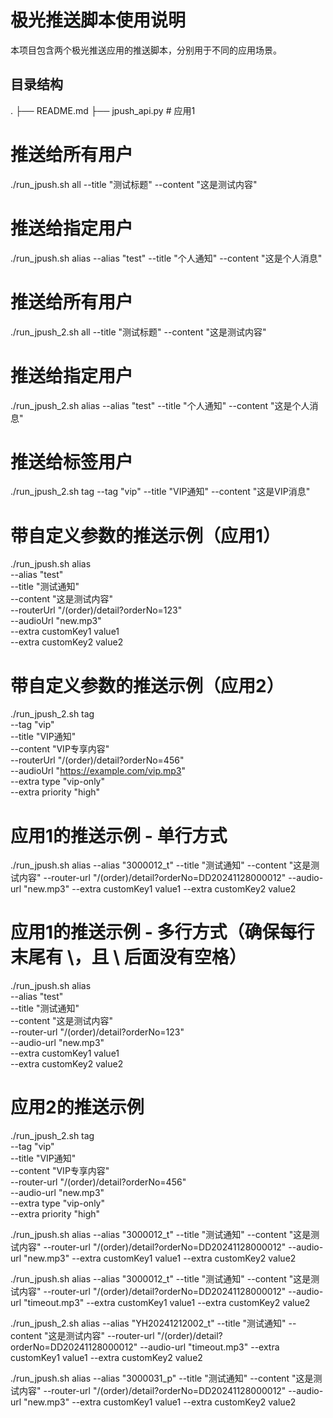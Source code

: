 # 极光推送脚本使用说明

本项目包含两个极光推送应用的推送脚本，分别用于不同的应用场景。

## 目录结构

.
├── README.md
├── jpush_api.py          # 应用1



# 推送给所有用户
./run_jpush.sh all --title "测试标题" --content "这是测试内容"

# 推送给指定用户
./run_jpush.sh alias --alias "test" --title "个人通知" --content "这是个人消息"


# 推送给所有用户
./run_jpush_2.sh all --title "测试标题" --content "这是测试内容"

# 推送给指定用户
./run_jpush_2.sh alias --alias "test" --title "个人通知" --content "这是个人消息"

# 推送给标签用户
./run_jpush_2.sh tag --tag "vip" --title "VIP通知" --content "这是VIP消息"


# 带自定义参数的推送示例（应用1）
./run_jpush.sh alias \
    --alias "test" \
    --title "测试通知" \
    --content "这是测试内容" \
    --routerUrl "/(order)/detail?orderNo=123" \
    --audioUrl "new.mp3" \
    --extra customKey1 value1 \
    --extra customKey2 value2

# 带自定义参数的推送示例（应用2）
./run_jpush_2.sh tag \
    --tag "vip" \
    --title "VIP通知" \
    --content "VIP专享内容" \
    --routerUrl "/(order)/detail?orderNo=456" \
    --audioUrl "https://example.com/vip.mp3" \
    --extra type "vip-only" \
    --extra priority "high"


# 应用1的推送示例 - 单行方式
./run_jpush.sh alias --alias "3000012_t" --title "测试通知" --content "这是测试内容" --router-url "/(order)/detail?orderNo=DD20241128000012" --audio-url "new.mp3" --extra customKey1 value1 --extra customKey2 value2




# 应用1的推送示例 - 多行方式（确保每行末尾有 \，且 \ 后面没有空格）
./run_jpush.sh alias \
--alias "test" \
--title "测试通知" \
--content "这是测试内容" \
--router-url "/(order)/detail?orderNo=123" \
--audio-url "new.mp3" \
--extra customKey1 value1 \
--extra customKey2 value2

# 应用2的推送示例
./run_jpush_2.sh tag \
--tag "vip" \
--title "VIP通知" \
--content "VIP专享内容" \
--router-url "/(order)/detail?orderNo=456" \
--audio-url "new.mp3" \
--extra type "vip-only" \
--extra priority "high"


./run_jpush.sh alias --alias "3000012_t" --title "测试通知" --content "这是测试内容" --router-url "/(order)/detail?orderNo=DD20241128000012" --audio-url "new.mp3" --extra customKey1 value1 --extra customKey2 value2

./run_jpush.sh alias --alias "3000012_t" --title "测试通知" --content "这是测试内容" --router-url "/(order)/detail?orderNo=DD20241128000012" --audio-url "timeout.mp3" --extra customKey1 value1 --extra customKey2 value2


./run_jpush_2.sh alias --alias "YH20241212002_t" --title "测试通知" --content "这是测试内容" --router-url "/(order)/detail?orderNo=DD20241128000012" --audio-url "timeout.mp3" --extra customKey1 value1 --extra customKey2 value2


./run_jpush.sh alias --alias "3000031_p" --title "测试通知" --content "这是测试内容" --router-url "/(order)/detail?orderNo=DD20241128000012" --audio-url "new.mp3" --extra customKey1 value1 --extra customKey2 value2